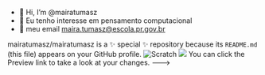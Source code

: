 - 👋 Hi, I’m @mairatumasz
- 👀 Eu tenho interesse em pensamento computacional
- 📧 meu email maira.tumasz@escola.pr.gov.br

mairatumasz/mairatumasz is a ✨ special ✨ repository because its `README.md` (this file) appears on your GitHub profile.
![Scratch](https://img.shields.io/badge/Scratch-4D97FF?style=for-the-badge&logo=Scratch&logoColor=white)
 <img src="https://img.shields.io/badge/JavaScript-323330?style=for-the-badge&logo=javascript&logoColor=F7DF1E">
You can click the Preview link to take a look at your changes.
--->
